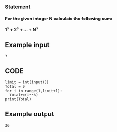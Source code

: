 ### Statement
#### For the given integer N calculate the following sum:

#### 1³ + 2³ + ... + N³


## Example input
```
3
```
## CODE
```
limit = int(input())
Total = 0
for i in range(1,limit+1):
  Total+=(i**3)
print(Total)  
```
## Example output
```
36
```
